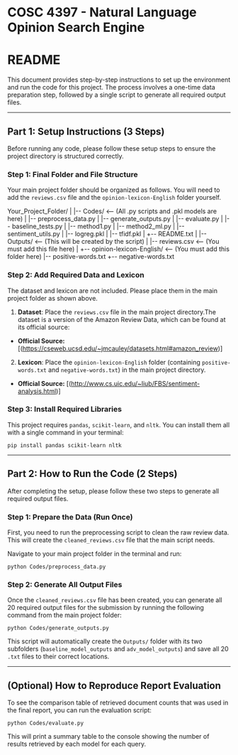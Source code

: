 # COSC 4397 - Natural Language Opinion Search Engine
**README**
======================================================================

This document provides step-by-step instructions to set up the environment and run the code for this project. The process involves a one-time data preparation step, followed by a single script to generate all required output files.

---
## **Part 1: Setup Instructions (3 Steps)**

Before running any code, please follow these setup steps to ensure the project directory is structured correctly.

### **Step 1: Final Folder and File Structure**

Your main project folder should be organized as follows. You will need to add the `reviews.csv` file and the `opinion-lexicon-English` folder yourself.

Your_Project_Folder/
|
|-- Codes/                <-- (All .py scripts and .pkl models are here)
|   |-- preprocess_data.py
|   |-- generate_outputs.py
|   |-- evaluate.py
|   |-- baseline_tests.py
|   |-- method1.py
|   |-- method2_ml.py
|   |-- sentiment_utils.py
|   |-- logreg.pkl
|   |-- tfidf.pkl
|   +-- README.txt
|
|-- Outputs/              <-- (This will be created by the script)
|
|-- reviews.csv           <-- (You must add this file here)
|
+-- opinion-lexicon-English/  <-- (You must add this folder here)
|-- positive-words.txt
+-- negative-words.txt
 
### **Step 2: Add Required Data and Lexicon**

The dataset and lexicon are not included. Please place them in the main project folder as shown above.

1.  **Dataset**: Place the `reviews.csv` file in the main project directory.The dataset is a version of the Amazon Review Data, which can be found at its official source:
- **Official Source:** [(https://cseweb.ucsd.edu/~jmcauley/datasets.html#amazon_review)]
2.  **Lexicon**: Place the `opinion-lexicon-English` folder (containing `positive-words.txt` and `negative-words.txt`) in the main project directory.
- **Official Source:** [(http://www.cs.uic.edu/~liub/FBS/sentiment-analysis.html)]

### **Step 3: Install Required Libraries**

This project requires `pandas`, `scikit-learn`, and `nltk`. You can install them all with a single command in your terminal:

`pip install pandas scikit-learn nltk`

---
## **Part 2: How to Run the Code (2 Steps)**

After completing the setup, please follow these two steps to generate all required output files.

### **Step 1: Prepare the Data (Run Once)**

First, you need to run the preprocessing script to clean the raw review data. This will create the `cleaned_reviews.csv` file that the main script needs.

Navigate to your main project folder in the terminal and run:

`python Codes/preprocess_data.py`

### **Step 2: Generate All Output Files**

Once the `cleaned_reviews.csv` file has been created, you can generate all 20 required output files for the submission by running the following command from the main project folder:

`python Codes/generate_outputs.py`

This script will automatically create the `Outputs/` folder with its two subfolders (`baseline_model_outputs` and `adv_model_outputs`) and save all 20 `.txt` files to their correct locations.

---
## **(Optional) How to Reproduce Report Evaluation**

To see the comparison table of retrieved document counts that was used in the final report, you can run the evaluation script:

`python Codes/evaluate.py`

This will print a summary table to the console showing the number of results retrieved by each model for each query.

